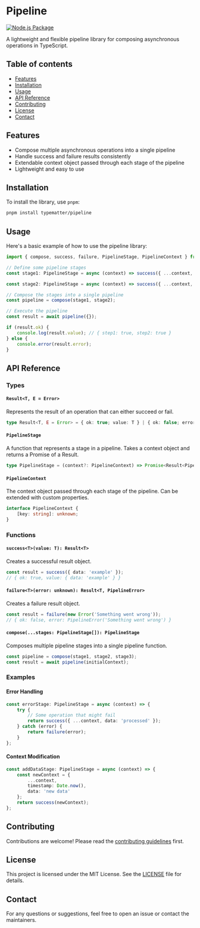 # Pipeline

[![Node.js Package](https://github.com/typematter/pipeline/actions/workflows/release-package.yml/badge.svg)](https://github.com/typematter/pipeline/actions/workflows/release-package.yml)

A lightweight and flexible pipeline library for composing asynchronous operations in TypeScript.

## Table of contents

- [Features](#features)
- [Installation](#installation)
- [Usage](#usage)
- [API Reference](#api-reference)
- [Contributing](#contributing)
- [License](#license)
- [Contact](#contact)

## Features

- Compose multiple asynchronous operations into a single pipeline
- Handle success and failure results consistently
- Extendable context object passed through each stage of the pipeline
- Lightweight and easy to use

## Installation

To install the library, use `pnpm`:

```bash
pnpm install typematter/pipeline
```

## Usage

Here's a basic example of how to use the pipeline library:

```typescript
import { compose, success, failure, PipelineStage, PipelineContext } from '@typematter/pipeline';

// Define some pipeline stages
const stage1: PipelineStage = async (context) => success({ ...context, step1: true });

const stage2: PipelineStage = async (context) => success({ ...context, step2: true });

// Compose the stages into a single pipeline
const pipeline = compose(stage1, stage2);

// Execute the pipeline
const result = await pipeline({});

if (result.ok) {
	console.log(result.value); // { step1: true, step2: true }
} else {
	console.error(result.error);
}
```

## API Reference

### Types

#### `Result<T, E = Error>`

Represents the result of an operation that can either succeed or fail.

```typescript
type Result<T, E = Error> = { ok: true; value: T } | { ok: false; error: E };
```

#### `PipelineStage`

A function that represents a stage in a pipeline. Takes a context object and returns a Promise of a Result.

```typescript
type PipelineStage = (context?: PipelineContext) => Promise<Result<PipelineContext>>;
```

#### `PipelineContext`

The context object passed through each stage of the pipeline. Can be extended with custom properties.

```typescript
interface PipelineContext {
	[key: string]: unknown;
}
```

### Functions

#### `success<T>(value: T): Result<T>`

Creates a successful result object.

```typescript
const result = success({ data: 'example' });
// { ok: true, value: { data: 'example' } }
```

#### `failure<T>(error: unknown): Result<T, PipelineError>`

Creates a failure result object.

```typescript
const result = failure(new Error('Something went wrong'));
// { ok: false, error: PipelineError('Something went wrong') }
```

#### `compose(...stages: PipelineStage[]): PipelineStage`

Composes multiple pipeline stages into a single pipeline function.

```typescript
const pipeline = compose(stage1, stage2, stage3);
const result = await pipeline(initialContext);
```

### Examples

#### Error Handling

```typescript
const errorStage: PipelineStage = async (context) => {
	try {
		// Some operation that might fail
		return success({ ...context, data: 'processed' });
	} catch (error) {
		return failure(error);
	}
};
```

#### Context Modification

```typescript
const addDataStage: PipelineStage = async (context) => {
	const newContext = {
		...context,
		timestamp: Date.now(),
		data: 'new data'
	};
	return success(newContext);
};
```

## Contributing

Contributions are welcome! Please read the [contributing guidelines](CONTRIBUTING.md) first.

## License

This project is licensed under the MIT License. See the [LICENSE](LICENSE) file for details.

## Contact

For any questions or suggestions, feel free to open an issue or contact the maintainers.

